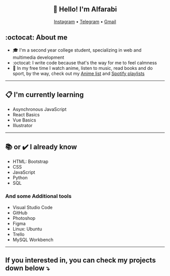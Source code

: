 <h2 align="center">👋 Hello! I'm Alfarabi </h2> 
<p align="center">
  <a href="https://www.instagram.com/despicable_0/">Instagram</a> •
  <a href="https://t.me/Despicable_0">Telegram</a> •
  <a href="mailto:despicablegrand@gmail.com">Gmail</a>
</p> 

## :octocat: About me
* :mortar_board: I'm a second year college student, specializing in web and multimedia development
* :octocat: I write code because that's the way for me to feel calmness
* :walking: In my free time I watch anime, listen to music, read books and do sport, by the way, check out my [Anime list](yummyanime.club/users/id585219) and [Spotify playlists](spotify:user:cukziv71yqg6oqvtqak23s3mp)
------

## :clipboard: I'm currently learning
* Asynchronous JavaScript 
* React Basics
* Vue Basics
* Illustrator
------

## :books: or :heavy_check_mark: I already know
* HTML: Bootstrap
* CSS
* JavaScript
* Python
* SQL
### And some Additional tools
* Visual Studio Code
* GitHub
* Photoshop
* Figma
* Linux: Ubuntu
* Trello
* MySQL Workbench
------
## If you interested in, you can check my projects down below :arrow_heading_down: